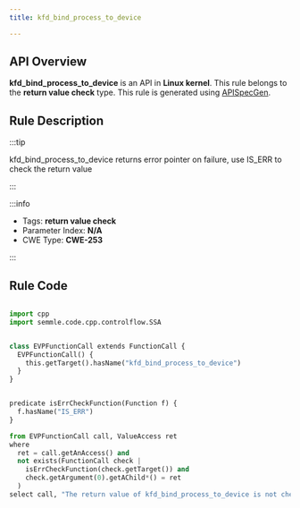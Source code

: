 ```yaml
---
title: kfd_bind_process_to_device

---
```



## API Overview
**kfd_bind_process_to_device** is an API in **Linux kernel**. This rule belongs to the **return value check** type. This rule is generated using [APISpecGen](../../tools/APISpecGen).
## Rule Description

:::tip

kfd_bind_process_to_device returns error pointer on failure, use IS_ERR to check the return value

:::

:::info

- Tags: **return value check**
- Parameter Index: **N/A**
- CWE Type: **CWE-253**

:::

## Rule Code
```python

import cpp
import semmle.code.cpp.controlflow.SSA


class EVPFunctionCall extends FunctionCall {
  EVPFunctionCall() {
    this.getTarget().hasName("kfd_bind_process_to_device")
  }
}


predicate isErrCheckFunction(Function f) {
  f.hasName("IS_ERR") 
}

from EVPFunctionCall call, ValueAccess ret
where
  ret = call.getAnAccess() and
  not exists(FunctionCall check |
    isErrCheckFunction(check.getTarget()) and
    check.getArgument(0).getAChild*() = ret
  )
select call, "The return value of kfd_bind_process_to_device is not checked with IS_ERR."
    
```